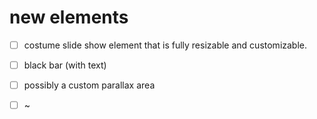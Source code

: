 ﻿# new elements

 - [ ] costume slide show element that is fully resizable and customizable. 
 - [ ]  black bar (with text)
 - [ ] possibly a custom parallax area
 - [ ] ~

